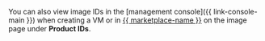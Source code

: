 You can also view image IDs in the [management console]({{ link-console-main }}) when creating a VM or in [{{ marketplace-name }}](/marketplace) on the image page under **Product IDs**.